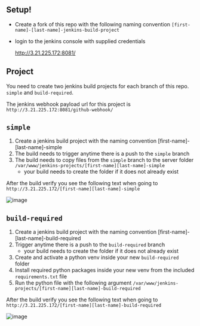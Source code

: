 ## Setup!
  - Create a fork of this repo with the following naming convention ```[first-name]-[last-name]-jenkins-build-project```
  - login to the jenkins console with supplied credentials
    
    
    http://3.21.225.172:8081/
   
## Project
  You need to create two jenkins build projects for each branch of this repo. ```simple``` and ```build-required```.
  
  The jenkins webhook payload url for this project is ```http://3.21.225.172:8081/github-webhook/```
  
  
## ```simple```
  1. Create a jenkins build project with the naming convention [first-name]-[last-name]-simple
  2. The build needs to trigger anytime there is a push to the ```simple``` branch
  3. The build needs to copy files from the ```simple``` branch to the server folder ```/var/www/jenkins-projects/[first-name][last-name]-simple```
      - your build needs to create the folder if it does not already exist
  
  After the build verify you see the following text when going to ```http://3.21.225.172/[first-name][last-name]-simple```

  ![image](https://user-images.githubusercontent.com/31535228/147724558-972b0bdf-cc8a-4bae-97b0-2dc3f197087d.png)

## ```build-required```
  1. Create a jenkins build project with the naming convention [first-name]-[last-name]-build-required
  2. Trigger anytime there is a push to the ```build-required``` branch
      - your build needs to create the folder if it does not already exist
  4. Create and activate a python venv inside your new ```build-required``` folder
  5. Install required python packages inside your new venv from the included ```requirements.txt``` file
  6. Run the python file with the following argument ```/var/www/jenkins-projects/[first-name][last-name]-build-required```
  
  After the build verify you see the following text when going to ```http://3.21.225.172/[first-name][last-name]-build-required```
  
 
  ![image](https://user-images.githubusercontent.com/31535228/147724984-7dcdf22d-becb-4a5a-9ca5-f5ef4eb4d79a.png)
  
